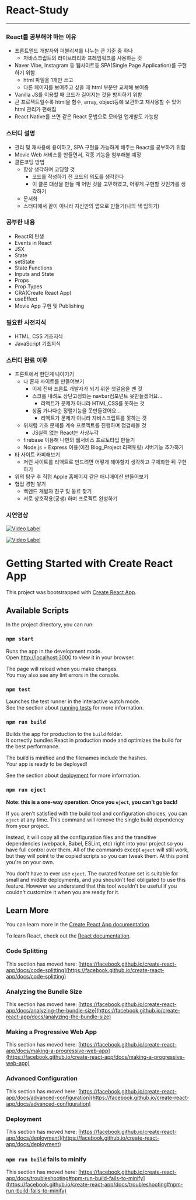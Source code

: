 # React-Study

---

### React를 공부해야 하는 이유

- 프론트엔드 개발자와 퍼블리셔를 나누는 큰 기준 중 하나
    - 자바스크립트의 라이브러리와 프레임워크를 사용하는 것
- Naver Vibe, Instagram 등 웹사이트등 SPA(Single Page Application)를 구현하기 위함
    - html 파일을 1개만 쓰고
    - 다른 페이지를 보여주고 싶을 때 html 부분만 교체해 보여줌
- Vanilla JS를 이용할 때 코드가 길어지는 것을 방지하기 위함
- 큰 프로젝트일수록 html을 함수, array, object등에 보관하고 재사용할 수 있어 html 관리가 편해짐
- React Native를 쓰면 같은 React 문법으로 모바일 앱개발도 가능함

### 스터디 설명

- 관리 및 재사용에 용이하고, SPA 구현을 가능하게 해주는 React를 공부하기 위함
- Movie Web 서비스를 만들면서, 각종 기능을 첨부해볼 예정
- 클론코딩 방법
    - 항상 생각하며 코딩할 것
        - 코드를 작성하기 전 코드의 의도를 생각한다
        - 이 클론 대상을 만들 때 어떤 것을 고민하였고, 어떻게 구현할 것인가를 생각하기
    - 문서화
    - 스터디에서 끝이 아니라 자신만의 앱으로 만들기(나의 색 입히기)

### 공부한 내용

- React의 탄생
- Events in React
- JSX
- State
- setState
- State Functions
- Inputs and State
- Props
- Prop Types
- CRA(Create React App)
- useEffect
- Movie App 구현 및 Publishing

### 필요한 사전지식

- HTML, CSS 기초지식
- JavaScript 기초지식

### 스터디 완료 이후

- 프론트에서 한단계 나아가기
    - 나 혼자 사이트를 만들어보기
        - 이제 진짜 프론트 개발자가 되기 위한 첫걸음을 뗀 것
        - 스크롤 내려도 상단고정되는 navbar컴포넌트 못만들겠어요…
            - 리액트가 문제가 아니라 HTML,CSS를 못하는 것
        - 상품 가나다순 정렬기능을 못만들겠어요…
            - 리액트가 문제가 아니라 자바스크립트를 못하는 것
    - 위처럼 기초 문제를 계속 프로젝트를 진행하며 점검해볼 것
        - JS실력 없는 React는 사상누각
    - firebase 이용해 나만의 웹서비스 프로토타입 만들기
    - Node.js + Express 이용(이전 Blog_Project 리팩토링) 서버기능 추가하기
- 타 사이트 카피해보기
    - 저런 사이트를 리액트로 만드려면 어떻게 해야할지 생각하고 구체화한 뒤 구현하기
- 위의 탐구 후 직접 Apple 홈페이지 같은 애니매이션 만들어보기
- 협업 경험 쌓기
    - 백엔드 개발자 친구 및 동료 찾기
    - 서로 상호작용(공생) 하며 프로젝트 완성하기

### 시연영상

[![Video Label](http://img.youtube.com/vi/9wNHVDqKUDs/0.jpg)](https://youtu.be/9wNHVDqKUDs)

[![Video Label](http://img.youtube.com/vi/VXzTa9hU6tY/0.jpg)](https://youtu.be/VXzTa9hU6tY)

# Getting Started with Create React App

This project was bootstrapped with [Create React App](https://github.com/facebook/create-react-app).

## Available Scripts

In the project directory, you can run:

### `npm start`

Runs the app in the development mode.\
Open [http://localhost:3000](http://localhost:3000) to view it in your browser.

The page will reload when you make changes.\
You may also see any lint errors in the console.

### `npm test`

Launches the test runner in the interactive watch mode.\
See the section about [running tests](https://facebook.github.io/create-react-app/docs/running-tests) for more information.

### `npm run build`

Builds the app for production to the `build` folder.\
It correctly bundles React in production mode and optimizes the build for the best performance.

The build is minified and the filenames include the hashes.\
Your app is ready to be deployed!

See the section about [deployment](https://facebook.github.io/create-react-app/docs/deployment) for more information.

### `npm run eject`

**Note: this is a one-way operation. Once you `eject`, you can't go back!**

If you aren't satisfied with the build tool and configuration choices, you can `eject` at any time. This command will remove the single build dependency from your project.

Instead, it will copy all the configuration files and the transitive dependencies (webpack, Babel, ESLint, etc) right into your project so you have full control over them. All of the commands except `eject` will still work, but they will point to the copied scripts so you can tweak them. At this point you're on your own.

You don't have to ever use `eject`. The curated feature set is suitable for small and middle deployments, and you shouldn't feel obligated to use this feature. However we understand that this tool wouldn't be useful if you couldn't customize it when you are ready for it.

## Learn More

You can learn more in the [Create React App documentation](https://facebook.github.io/create-react-app/docs/getting-started).

To learn React, check out the [React documentation](https://reactjs.org/).

### Code Splitting

This section has moved here: [https://facebook.github.io/create-react-app/docs/code-splitting](https://facebook.github.io/create-react-app/docs/code-splitting)

### Analyzing the Bundle Size

This section has moved here: [https://facebook.github.io/create-react-app/docs/analyzing-the-bundle-size](https://facebook.github.io/create-react-app/docs/analyzing-the-bundle-size)

### Making a Progressive Web App

This section has moved here: [https://facebook.github.io/create-react-app/docs/making-a-progressive-web-app](https://facebook.github.io/create-react-app/docs/making-a-progressive-web-app)

### Advanced Configuration

This section has moved here: [https://facebook.github.io/create-react-app/docs/advanced-configuration](https://facebook.github.io/create-react-app/docs/advanced-configuration)

### Deployment

This section has moved here: [https://facebook.github.io/create-react-app/docs/deployment](https://facebook.github.io/create-react-app/docs/deployment)

### `npm run build` fails to minify

This section has moved here: [https://facebook.github.io/create-react-app/docs/troubleshooting#npm-run-build-fails-to-minify](https://facebook.github.io/create-react-app/docs/troubleshooting#npm-run-build-fails-to-minify)
